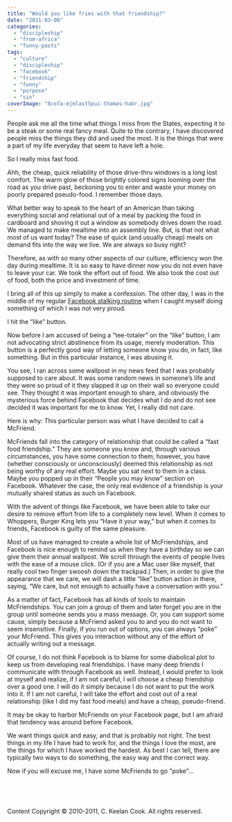```yaml
---
title: "Would you like fries with that friendship?"
date: "2011-03-08"
categories: 
  - "discipleship"
  - "from-africa"
  - "funny-posts"
tags: 
  - "culture"
  - "discipleship"
  - "facebook"
  - "friendship"
  - "funny"
  - "purpose"
  - "sin"
coverImage: "8ce7a-mjmlast5pui-thomas-habr.jpg"
---
```


People ask me all the time what things I miss from the States, expecting it to be a steak or some real fancy meal. Quite to the contrary, I have discovered people miss the things they did and used the most. It is the things that were a part of my life everyday that seem to have left a hole.

So I really miss fast food.

Ahh, the cheap, quick reliability of those drive-thru windows is a long lost comfort. The warm glow of those brightly colored signs looming over the road as you drive past, beckoning you to enter and waste your money on poorly prepared pseudo-food. I remember those days.

What better way to speak to the heart of an American than taking everything social and relational out of a meal by packing the food in cardboard and shoving it out a window as somebody drives down the road. We managed to make mealtime into an assembly line. But, is that not what most of us want today? The ease of quick (and usually cheap) meals on demand fits into the way we live. We are always so busy right?

Therefore, as with so many other aspects of our culture, efficiency won the day during mealtime. It is so easy to have dinner now you do not even have to leave your car. We took the effort out of food. We also took the cost out of food, both the price and investment of time.

I bring all of this up simply to make a confession. The other day, I was in the middle of my regular [Facebook stalking routine](http://blog.keelancook.com/2010/12/off-topic-the-fishbowl-effect/ "Off Topic: The Fishbowl Effect") when I caught myself doing something of which I was not very proud.

I hit the “like” button.

Now before I am accused of being a “tee-totaler” on the “like” button, I am not advocating strict abstinence from its usage, merely moderation. This button is a perfectly good way of letting someone know you do, in fact, like something. But in this particular instance, I was abusing it.

You see, I ran across some wallpost in my news feed that I was probably supposed to care about. It was some random news in someone’s life and they were so proud of it they slapped it up on their wall so everyone could see. They thought it was important enough to share, and obviously the mysterious force behind Facebook that decides what I do and do not see decided it was important for me to know. Yet, I really did not care.

Here is why: This particular person was what I have decided to call a McFriend.

McFriends fall into the category of relationship that could be called a “fast food friendship.” They are someone you know and, through various circumstances, you have some connection to them; however, you have (whether consciously or unconsciously) deemed this relationship as not being worthy of any real effort. Maybe you sat next to them in a class. Maybe you popped up in their “People you may know” section on Facebook. Whatever the case, the only real evidence of a friendship is your mutually shared status as such on Facebook.

With the advent of things like Facebook, we have been able to take our desire to remove effort from life to a completely new level. When it comes to Whoppers, Burger King lets you “Have it your way,” but when it comes to friends, Facebook is guilty of the same pleasure.

Most of us have managed to create a whole list of McFriendships, and Facebook is nice enough to remind us when they have a birthday so we can give them their annual wallpost. We scroll through the events of people lives with the ease of a mouse click. (Or if you are a Mac user like myself, that really cool two finger swoosh down the trackpad.) Then, in order to give the appearance that we care, we will dash a little “like” button action in there, saying, “We care, but not enough to actually have a conversation with you.”

As a matter of fact, Facebook has all kinds of tools to maintain McFriendships. You can join a group of them and later forget you are in the group until someone sends you a mass message. Or, you can support some cause, simply because a McFriend asked you to and you do not want to seem insensitive. Finally, if you run out of options, you can always “poke” your McFriend. This gives you interaction without any of the effort of actually writing out a message.

Of course, I do not think Facebook is to blame for some diabolical plot to keep us from developing real friendships. I have many deep friends I communicate with through Facebook as well. Instead, I would prefer to look at myself and realize, if I am not careful, I will choose a cheap friendship over a good one. I will do it simply because I do not want to put the work into it. If I am not careful, I will take the effort and cost out of a real relationship (like I did my fast food meals) and have a cheap, pseudo-friend.

It may be okay to harbor McFriends on your Facebook page, but I am afraid that tendency was around before Facebook.

We want things quick and easy, and that is probably not right. The best things in my life I have had to work for, and the things I love the most, are the things for which I have worked the hardest. As best I can tell, there are typically two ways to do something, the easy way and the correct way.

Now if you will excuse me, I have some McFriends to go "poke"…

 

 

Content Copyright © 2010-2011, C. Keelan Cook. All rights reserved.
